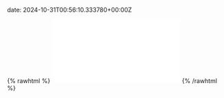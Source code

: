 date: 2024-10-31T00:56:10.333780+00:00Z


{% rawhtml %}
<embed src="./example.com-http.html" type="text/html">
{% /rawhtml %}